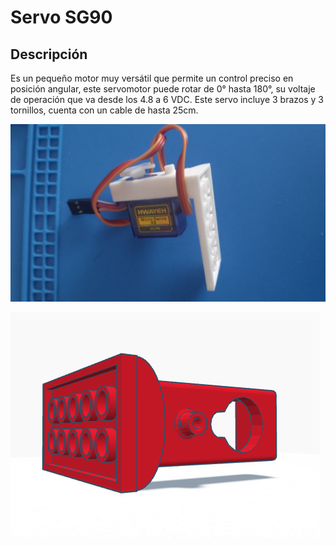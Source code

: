 # Servo SG90

## Descripción

Es un pequeño motor muy versátil que permite un control preciso en posición angular, este servomotor puede rotar de 0° hasta 180°, su voltaje de operación que va desde los 4.8 a 6 VDC. Este servo incluye 3 brazos y 3 tornillos, cuenta con un cable de hasta 25cm.

![Servo SG90 - photo](https://github.com/javimostoles/Lego-arduino-components/blob/main/images/models/SG90_photo.jpeg)

![Servo SG90 - model](https://github.com/javimostoles/Lego-arduino-components/blob/main/images/models/Servo_SG90_vertical_support.png)
